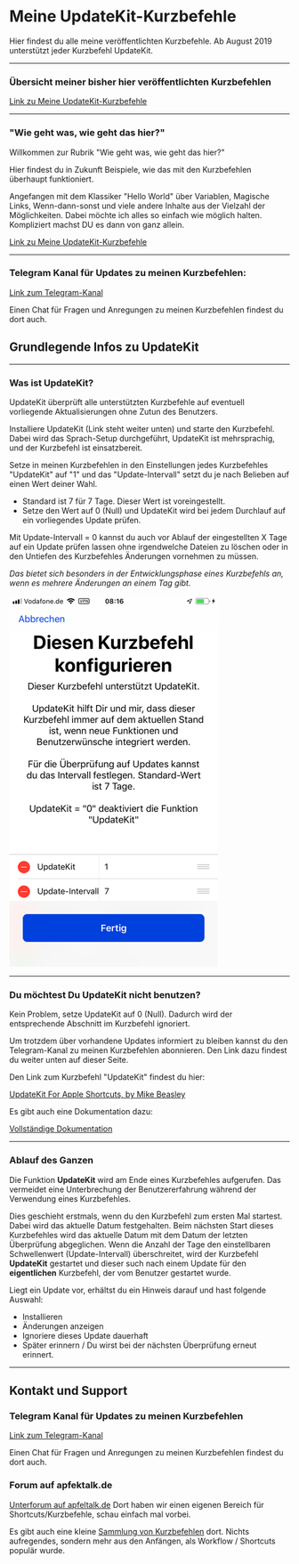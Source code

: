 # Meine UpdateKit-Kurzbefehle

Hier findest du alle meine veröffentlichten Kurzbefehle. Ab August 2019 unterstützt jeder Kurzbefehl UpdateKit.

---
### Übersicht meiner bisher hier veröffentlichten Kurzbefehlen

[Link zu Meine UpdateKit-Kurzbefehle](Meine-UpdateKit-Kurzbefehle#meine-updatekit-kurzbefehle)

---
### "Wie geht was, wie geht das hier?"

Willkommen zur Rubrik "Wie geht was, wie geht das hier?"

Hier findest du in Zukunft Beispiele, wie das mit den Kurzbefehlen überhaupt funktioniert.

Angefangen mit dem Klassiker "Hello World" über Variablen, Magische Links, Wenn-dann-sonst und viele andere Inhalte aus der Vielzahl der Möglichkeiten. Dabei möchte ich alles so einfach wie möglich halten. Kompliziert machst DU es dann von ganz allein.

[Link zu Meine UpdateKit-Kurzbefehle](Wie_geht_was_wie_geht_das_hier)


---
### Telegram Kanal für Updates zu meinen Kurzbefehlen:

[Link zum Telegram-Kanal](https://t.me/SC_Updates_Gwadro)

Einen Chat für Fragen und Anregungen zu meinen Kurzbefehlen findest du dort auch.

## Grundlegende Infos zu UpdateKit
---
### Was ist UpdateKit?

UpdateKit überprüft alle unterstützten Kurzbefehle auf eventuell vorliegende Aktualisierungen ohne Zutun des Benutzers.

Installiere UpdateKit (Link steht weiter unten) und starte den Kurzbefehl. Dabei wird das Sprach-Setup durchgeführt, UpdateKit ist mehrsprachig, und der Kurzbefehl ist einsatzbereit.

Setze in meinen Kurzbefehlen in den Einstellungen jedes Kurzbefehles "UpdateKit" auf  "1" und das "Update-Intervall" setzt du je nach Belieben auf einen Wert deiner Wahl.
- Standard ist 7 für 7 Tage. Dieser Wert ist voreingestellt.
- Setze den Wert auf 0 (Null) und UpdateKit wird  bei jedem Durchlauf auf ein vorliegendes Update prüfen.

Mit Update-Intervall = 0 kannst du auch vor Ablauf der eingestellten X Tage auf ein Update prüfen lassen ohne irgendwelche Dateien zu löschen oder in den Untiefen des Kurzbefehles Änderungen vornehmen zu müssen.

*Das bietet sich besonders in der Entwicklungsphase eines Kurzbefehls an, wenn es mehrere Änderungen an einem Tag gibt.*

![UpdateKit Setup](images/UpdateKit-Setup.png)

---
### Du möchtest Du UpdateKit nicht benutzen?

 Kein Problem, setze UpdateKit auf 0 (Null). Dadurch wird der entsprechende Abschnitt im Kurzbefehl ignoriert.

Um trotzdem über vorhandene Updates informiert zu bleiben kannst du den Telegram-Kanal zu meinen Kurzbefehlen abonnieren. Den Link dazu findest du weiter unten auf dieser Seite.

Den Link zum Kurzbefehl "UpdateKit" findest du hier:

[UpdateKit For Apple Shortcuts, by Mike Beasley](https://www.mikebeas.com/updatekit/)

Es gibt auch eine Dokumentation dazu:

[Vollständige Dokumentation](https://www.mikebeas.com/updatekit/docs/)

---
### Ablauf des Ganzen

Die Funktion **UpdateKit** wird am Ende eines Kurzbefehles aufgerufen. Das vermeidet eine Unterbrechung der Benutzererfahrung während der Verwendung eines Kurzbefehles.

Dies geschieht erstmals, wenn du den Kurzbefehl zum ersten Mal startest. Dabei wird das aktuelle Datum festgehalten. Beim nächsten Start dieses Kurzbefehles wird das aktuelle Datum mit dem Datum der letzten Überprüfung abgeglichen. Wenn die Anzahl der Tage den einstellbaren Schwellenwert (Update-Intervall) überschreitet, wird der Kurzbefehl **UpdateKit** gestartet und dieser such nach einem Update für den **eigentlichen** Kurzbefehl, der vom Benutzer gestartet wurde.

Liegt ein Update vor, erhältst du ein Hinweis darauf und hast folgende Auswahl:

+ Installieren
+ Änderungen anzeigen
+ Ignoriere dieses Update dauerhaft
+ Später erinnern / Du wirst bei der nächsten Überprüfung erneut erinnert.

---
## Kontakt und Support

### Telegram Kanal für Updates zu meinen Kurzbefehlen

[Link zum Telegram-Kanal](https://t.me/SC_Updates_Gwadro)

Einen Chat für Fragen und Anregungen zu meinen Kurzbefehlen findest du dort auch.

### Forum auf apfektalk.de

[Unterforum auf apfeltalk.de](https://www.apfeltalk.de/community/threads/apple-kurzbefehle-hilfe-anleitungen-kfka.533890/) Dort haben wir einen eigenen Bereich für Shortcuts/Kurzbefehle, schau einfach mal vorbei.

Es gibt auch eine kleine [Sammlung von Kurzbefehlen](https://www.apfeltalk.de/community/threads/sammlung-nuetzlicher-kurzbefehle.534621/) dort. Nichts aufregendes, sondern mehr aus den Anfängen, als Workflow / Shortcuts populär wurde.
